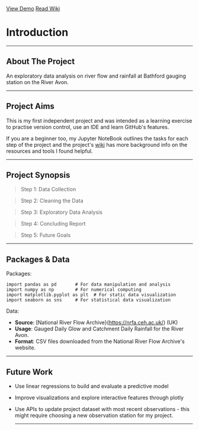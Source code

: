 [View Demo]()            [Read Wiki](https://github.com/sonia-beslika/River-Flow-Project/wiki)  

# Introduction
***

## About The Project

An exploratory data analysis on river flow and rainfall at Bathford gauging station on the River Avon.

***

## Project Aims
This is my first independent project and was intended as a learning exercise to practise version control, use an IDE and learn GitHub's features.

If you are a beginner too, my Jupyter NoteBook outlines the tasks for each step of the project and the project's [wiki](https://github.com/sonia-beslika/River-Flow-Project/wiki) has more background info on the resources and tools I found helpful.

***
## Project Synopsis

>  Step 1: Data Collection
 
>  Step 2: Cleaning the Data
 
> Step 3: Exploratory Data Analysis
 
>  Step 4: Concluding Report

> Step 5: Future Goals

***

## Packages & Data

Packages:
```
import pandas as pd       # For data manipulation and analysis
import numpy as np        # For numerical computing
import matplotlib.pyplot as plt  # For static data visualization
import seaborn as sns     # For statistical data visualization
```
Data:
   - **Source**: [National River Flow Archive}(https://nrfa.ceh.ac.uk/) (UK)
   - **Usage**: Gauged Daily Glow and Catchment Daily Rainfall for the River Avon.
   - **Format**: CSV files downloaded from the National River Flow Archive's website.

***

## Future Work

- Use linear regressions to build and evaluate a predictive model

- Improve visualizations and explore interactive features through plotly

- Use APIs to update project dataset with most recent observations - this might require choosing a new observation station for my project.

  ***


